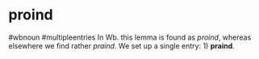 # proind
#wbnoun
#multipleentries
In Wb. this lemma is found as *proind*, whereas elsewhere we find rather *praind*. We set up a single entry: 1) **praind**.